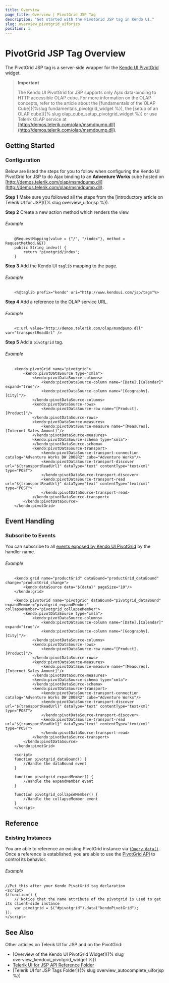 ```yaml
---
title: Overview
page_title: Overview | PivotGrid JSP Tag
description: "Get started with the PivotGrid JSP tag in Kendo UI."
slug: overview_pivotgrid_uiforjsp
position: 1
---
```


# PivotGrid JSP Tag Overview

The PivotGrid JSP tag is a server-side wrapper for the [Kendo UI PivotGrid](/api/javascript/ui/pivotgrid) widget.


> **Important**
>
> The Kendo UI PivotGrid for JSP supports only Ajax data-binding to HTTP accessible OLAP cube. For more information on the OLAP concepts, refer to the article about the [fundamentals of the OLAP Cube]({%slug fundamentals_pivotgrid_widget %}), the [setup of an OLAP cube]({% slug olap_cube_setup_pivotgrid_widget %}) or use Telerik OLAP service at [http://demos.telerik.com/olap/msmdpump.dll](http://demos.telerik.com/olap/msmdpump.dll).

## Getting Started

### Configuration

Below are listed the steps for you to follow when configuring the Kendo UI PivotGrid for JSP to do Ajax binding to an **Adventure Works** cube hosted on [http://demos.telerik.com/olap/msmdpump.dll](http://demos.telerik.com/olap/msmdpump.dll).

**Step 1** Make sure you followed all the steps from the [introductory article on Telerik UI for JSP]({% slug overview_uiforjsp %}).

**Step 2** Create a new action method which renders the view.

###### Example

        @RequestMapping(value = {"/", "/index"}, method = RequestMethod.GET)
        public String index() {
            return "pivotgrid/index";
        }

**Step 3** Add the Kendo UI `taglib` mapping to the page.

###### Example

        <%@taglib prefix="kendo" uri="http://www.kendoui.com/jsp/tags"%>

**Step 4** Add a reference to the OLAP service URL.

###### Example

        <c:url value="http://demos.telerik.com/olap/msmdpump.dll" var="transportReadUrl" />  

**Step 5** Add a `pivotgrid` tag.

###### Example

        <kendo:pivotGrid name="pivotgrid">
    		<kendo:pivotDataSource type="xmla">
    			<kendo:pivotDataSource-columns>				
    				<kendo:pivotDataSource-column name="[Date].[Calendar]" expand="true"/>
    				<kendo:pivotDataSource-column name="[Geography].[City]"/>
    			</kendo:pivotDataSource-columns>
    			<kendo:pivotDataSource-rows>				
    				<kendo:pivotDataSource-row name="[Product].[Product]"/>
    			</kendo:pivotDataSource-rows>
    			<kendo:pivotDataSource-measures>
    				<kendo:pivotDataSource-measure name="[Measures].[Internet Sales Amount]"/>
    			</kendo:pivotDataSource-measures>
    			<kendo:pivotDataSource-schema type="xmla">
    			</kendo:pivotDataSource-schema>
    			<kendo:pivotDataSource-transport>
    				<kendo:pivotDataSource-transport-connection catalog="Adventure Works DW 2008R2" cube="Adventure Works"/>
    				<kendo:pivotDataSource-transport-discover url="${transportReadUrl}" dataType="text" contentType="text/xml" type="POST">					
    				</kendo:pivotDataSource-transport-discover>
    				<kendo:pivotDataSource-transport-read url="${transportReadUrl}" dataType="text" contentType="text/xml" type="POST">					
    				</kendo:pivotDataSource-transport-read>
    			</kendo:pivotDataSource-transport>
    		</kendo:pivotDataSource>
    	</kendo:pivotGrid>

## Event Handling

### Subscribe to Events

You can subscribe to all [events exposed by Kendo UI PivotGrid](/api/javascript/ui/pivotgrid#events) by the handler name.

###### Example

        <kendo:grid name="productGrid" dataBound="productGrid_dataBound" change="productGrid_change">
            <kendo:dataSource data="${data}" pageSize="10"/>
        </kendo:grid>

        <kendo:pivotGrid name="pivotgrid" dataBound="pivotgrid_dataBound" expandMember="pivotgrid_expandMember" collapseMember="pivotgrid_collapseMember">
    		<kendo:pivotDataSource type="xmla">
    			<kendo:pivotDataSource-columns>				
    				<kendo:pivotDataSource-column name="[Date].[Calendar]" expand="true"/>
    				<kendo:pivotDataSource-column name="[Geography].[City]"/>
    			</kendo:pivotDataSource-columns>
    			<kendo:pivotDataSource-rows>				
    				<kendo:pivotDataSource-row name="[Product].[Product]"/>
    			</kendo:pivotDataSource-rows>
    			<kendo:pivotDataSource-measures>
    				<kendo:pivotDataSource-measure name="[Measures].[Internet Sales Amount]"/>
    			</kendo:pivotDataSource-measures>
    			<kendo:pivotDataSource-schema type="xmla">
    			</kendo:pivotDataSource-schema>
    			<kendo:pivotDataSource-transport>
    				<kendo:pivotDataSource-transport-connection catalog="Adventure Works DW 2008R2" cube="Adventure Works"/>
    				<kendo:pivotDataSource-transport-discover url="${transportReadUrl}" dataType="text" contentType="text/xml" type="POST">					
    				</kendo:pivotDataSource-transport-discover>
    				<kendo:pivotDataSource-transport-read url="${transportReadUrl}" dataType="text" contentType="text/xml" type="POST">					
    				</kendo:pivotDataSource-transport-read>
    			</kendo:pivotDataSource-transport>
    		</kendo:pivotDataSource>
    	</kendo:pivotGrid>

        <script>
        function pivotgrid_dataBound() {
            //Handle the dataBound event
        }

        function pivotgrid_expandMember() {
            //Handle the expandMember event
        }

        function pivotgrid_collapseMember() {
            //Handle the collapseMember event
        }
        </script>

## Reference

### Existing Instances

You are able to reference an existing PivotGrid instance via [`jQuery.data()`](http://api.jquery.com/jQuery.data/). Once a reference is established, you are able to use the [PivotGrid API](/api/javascript/ui/pivotgrid#methods) to control its behavior.

###### Example

    //Put this after your Kendo PivotGrid tag declaration
    <script>
    $(function() {
        // Notice that the name attribute of the pivotgrid is used to get its client-side instance
        var pivotgrid = $("#pivotgrid").data("kendoPivotGrid");
    });
    </script>

## See Also

Other articles on Telerik UI for JSP and on the PivotGrid:

* [Overview of the Kendo UI PivotGrid Widget]({% slug overview_kendoui_pivotgrid_widget %})
* [Telerik UI for JSP API Reference Folder](/api/jsp/autocomplete/animation)
* [Telerik UI for JSP Tags Folder]({% slug overview_autocomplete_uiforjsp %})
